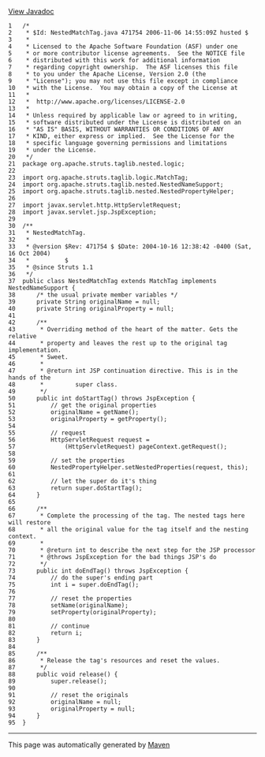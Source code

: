 [View Javadoc](../../../../../../../apidocs/org/apache/struts/taglib/nested/logic/NestedMatchTag.html.md)


    1   /*
    2    * $Id: NestedMatchTag.java 471754 2006-11-06 14:55:09Z husted $
    3    *
    4    * Licensed to the Apache Software Foundation (ASF) under one
    5    * or more contributor license agreements.  See the NOTICE file
    6    * distributed with this work for additional information
    7    * regarding copyright ownership.  The ASF licenses this file
    8    * to you under the Apache License, Version 2.0 (the
    9    * "License"); you may not use this file except in compliance
    10   * with the License.  You may obtain a copy of the License at
    11   *
    12   *  http://www.apache.org/licenses/LICENSE-2.0
    13   *
    14   * Unless required by applicable law or agreed to in writing,
    15   * software distributed under the License is distributed on an
    16   * "AS IS" BASIS, WITHOUT WARRANTIES OR CONDITIONS OF ANY
    17   * KIND, either express or implied.  See the License for the
    18   * specific language governing permissions and limitations
    19   * under the License.
    20   */
    21  package org.apache.struts.taglib.nested.logic;
    22  
    23  import org.apache.struts.taglib.logic.MatchTag;
    24  import org.apache.struts.taglib.nested.NestedNameSupport;
    25  import org.apache.struts.taglib.nested.NestedPropertyHelper;
    26  
    27  import javax.servlet.http.HttpServletRequest;
    28  import javax.servlet.jsp.JspException;
    29  
    30  /**
    31   * NestedMatchTag.
    32   *
    33   * @version $Rev: 471754 $ $Date: 2004-10-16 12:38:42 -0400 (Sat, 16 Oct 2004)
    34   *          $
    35   * @since Struts 1.1
    36   */
    37  public class NestedMatchTag extends MatchTag implements NestedNameSupport {
    38      /* the usual private member variables */
    39      private String originalName = null;
    40      private String originalProperty = null;
    41  
    42      /**
    43       * Overriding method of the heart of the matter. Gets the relative
    44       * property and leaves the rest up to the original tag implementation.
    45       * Sweet.
    46       *
    47       * @return int JSP continuation directive. This is in the hands of the
    48       *         super class.
    49       */
    50      public int doStartTag() throws JspException {
    51          // get the original properties
    52          originalName = getName();
    53          originalProperty = getProperty();
    54  
    55          // request
    56          HttpServletRequest request =
    57              (HttpServletRequest) pageContext.getRequest();
    58  
    59          // set the properties
    60          NestedPropertyHelper.setNestedProperties(request, this);
    61  
    62          // let the super do it's thing
    63          return super.doStartTag();
    64      }
    65  
    66      /**
    67       * Complete the processing of the tag. The nested tags here will restore
    68       * all the original value for the tag itself and the nesting context.
    69       *
    70       * @return int to describe the next step for the JSP processor
    71       * @throws JspException for the bad things JSP's do
    72       */
    73      public int doEndTag() throws JspException {
    74          // do the super's ending part
    75          int i = super.doEndTag();
    76  
    77          // reset the properties
    78          setName(originalName);
    79          setProperty(originalProperty);
    80  
    81          // continue
    82          return i;
    83      }
    84  
    85      /**
    86       * Release the tag's resources and reset the values.
    87       */
    88      public void release() {
    89          super.release();
    90  
    91          // reset the originals
    92          originalName = null;
    93          originalProperty = null;
    94      }
    95  }

------------------------------------------------------------------------

This page was automatically generated by [Maven](http://maven.apache.org/)
